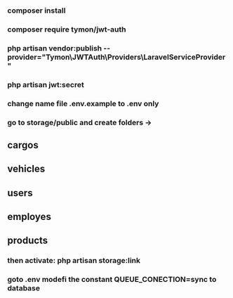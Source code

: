 

### composer install
### composer require tymon/jwt-auth
### php artisan vendor:publish --provider="Tymon\JWTAuth\Providers\LaravelServiceProvider"
### php artisan jwt:secret

### change name file .env.example to .env   only
### go to storage/public and create folders ->
## cargos
## vehicles 
## users
## employes
## products 
### then activate: php artisan storage:link
### goto .env modefi the constant QUEUE_CONECTION=sync to database


